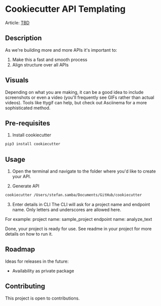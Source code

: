 # Cookiecutter API Templating

Article: [TBD]()

## Description

As we're building more and more APIs it's important to:

1. Make this a fast and smooth process
2. Align structure over all APIs

## Visuals

Depending on what you are making, it can be a good idea to include screenshots or even a video (you'll frequently see GIFs rather than actual videos). Tools like ttygif can help, but check out Asciinema for a more sophisticated method.

## Pre-requisites

1. Install cookiecutter

```bash
pip3 install cookiecutter
```

## Usage

1. Open the terminal and navigate to the folder where you'd like to create your API.

2. Generate API

```bash
cookiecutter /Users/stefan.samba/Documents/GitHub/cookiecutter
```

3. Enter details in CLI
   The CLI will ask for a project name and endpoint name. Only letters and underscores are allowed here.

For example:
project name: sample_project
endpoint name: analyze_text

Done, your project is ready for use. See readme in your project for more details on how to run it.

## Roadmap

Ideas for releases in the future:

- Availability as private package

## Contributing

This project is open to contributions.
